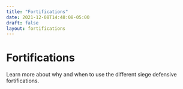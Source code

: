 ```yaml
---
title: "Fortifications"
date: 2021-12-08T14:48:08-05:00
draft: false
layout: fortifications
---
```


# Fortifications
Learn more about why and when to use the different siege defensive fortifications.